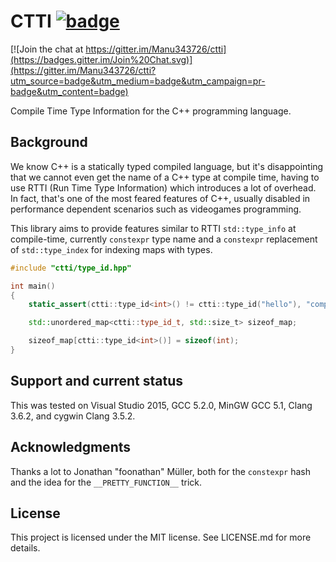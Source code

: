 # CTTI [![badge](https://img.shields.io/badge/conan.io-ctti%2F0.0.1-green.svg?logo=data:image/png;base64%2CiVBORw0KGgoAAAANSUhEUgAAAA4AAAAOCAMAAAAolt3jAAAA1VBMVEUAAABhlctjlstkl8tlmMtlmMxlmcxmmcxnmsxpnMxpnM1qnc1sn85voM91oM11oc1xotB2oc56pNF6pNJ2ptJ8ptJ8ptN9ptN8p9N5qNJ9p9N9p9R8qtOBqdSAqtOAqtR%2BrNSCrNJ/rdWDrNWCsNWCsNaJs9eLs9iRvNuVvdyVv9yXwd2Zwt6axN6dxt%2Bfx%2BChyeGiyuGjyuCjyuGly%2BGlzOKmzOGozuKoz%2BKqz%2BOq0OOv1OWw1OWw1eWx1eWy1uay1%2Baz1%2Baz1%2Bez2Oe02Oe12ee22ujUGwH3AAAAAXRSTlMAQObYZgAAAAFiS0dEAIgFHUgAAAAJcEhZcwAACxMAAAsTAQCanBgAAAAHdElNRQfgBQkREyOxFIh/AAAAiklEQVQI12NgAAMbOwY4sLZ2NtQ1coVKWNvoc/Eq8XDr2wB5Ig62ekza9vaOqpK2TpoMzOxaFtwqZua2Bm4makIM7OzMAjoaCqYuxooSUqJALjs7o4yVpbowvzSUy87KqSwmxQfnsrPISyFzWeWAXCkpMaBVIC4bmCsOdgiUKwh3JojLgAQ4ZCE0AMm2D29tZwe6AAAAAElFTkSuQmCC)](http://www.conan.io/source/ctti/0.0.1/Manu343726/testing)

[![Join the chat at https://gitter.im/Manu343726/ctti](https://badges.gitter.im/Join%20Chat.svg)](https://gitter.im/Manu343726/ctti?utm_source=badge&utm_medium=badge&utm_campaign=pr-badge&utm_content=badge)

Compile Time Type Information for the C++ programming language.

## Background

We know C++ is a statically typed compiled language, but it's disappointing that we cannot even get
the name of a C++ type at compile time, having to use RTTI (Run Time Type Information) which introduces
a lot of overhead. In fact, that's one of the most feared features of C++, usually disabled in performance dependent
scenarios such as videogames programming.

This library aims to provide features similar to RTTI `std::type_info` at compile-time, currently `constexpr` type name and
a `constexpr` replacement of `std::type_index` for indexing maps with types.

``` cpp
#include "ctti/type_id.hpp"

int main()
{
    static_assert(ctti::type_id<int>() != ctti::type_id("hello"), "compile-time type-id comparison");

    std::unordered_map<ctti::type_id_t, std::size_t> sizeof_map;

    sizeof_map[ctti::type_id<int>()] = sizeof(int);
}
```

## Support and current status

This was tested on Visual Studio 2015, GCC 5.2.0, MinGW GCC 5.1, Clang 3.6.2, and cygwin Clang 3.5.2.

## Acknowledgments

Thanks a lot to Jonathan "foonathan" Müller, both for the `constexpr` hash and the idea for the `__PRETTY_FUNCTION__` trick.

## License

This project is licensed under the MIT license. See LICENSE.md for more details.
